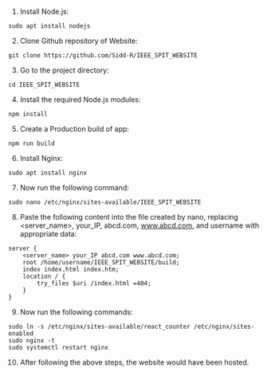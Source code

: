 1. Install Node.js:
```shell
sudo apt install nodejs
```

2. Clone Github repository of Website:
``` shell
git clone https://github.com/Sidd-R/IEEE_SPIT_WEBSITE
```

3. Go to the project directory:
``` shell
cd IEEE_SPIT_WEBSITE
```

4. Install the required Node.js modules:
``` shell
npm install
```

5. Create a Production build of app:
``` shell
npm run build
```

6. Install Nginx:   
``` shell
sudo apt install nginx
```

7. Now run the following command:
``` shell
sudo nano /etc/nginx/sites-available/IEEE_SPIT_WEBSITE
```

8. Paste the following content into the file created by nano, replacing <server_name>, your_IP, abcd.com, www.abcd.com, and username with appropriate data:
``` nginx
server {
    <server_name> your_IP abcd.com www.abcd.com;
    root /home/username/IEEE_SPIT_WEBSITE/build;
    index index.html index.htm;
    location / {
        try_files $uri /index.html =404;
    }
}
```

9. Now run the following commands:
``` shell
sudo ln -s /etc/nginx/sites-available/react_counter /etc/nginx/sites-enabled
sudo nginx -t
sudo systemctl restart nginx
```

10. After following the above steps, the website would have been hosted.
